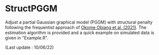 # StructPGGM
Adjust a partial Gaussian graphical model (PGGM) with structural penalty following the frequentist approach of <a href="[https://arxiv.org/abs/2105.10888](https://www.esaim-ps.org/articles/ps/abs/2021/01/ps200072/ps200072.html)" target="_blank">Okome Obiang et al. (2021)</a>. The estimation algorithm is provided and a quick example on simulated data is given in "Example.R".

(Last update : 10/06/22)
